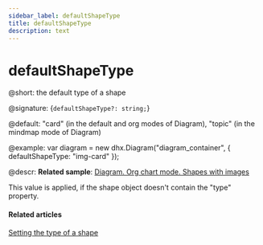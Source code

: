 ```yaml
---
sidebar_label: defaultShapeType
title: defaultShapeType
description: text
---
```


# defaultShapeType

@short: the default type of a shape

@signature: {`defaultShapeType?: string;`}

@default: "card" (in the default and org modes of Diagram), "topic" (in the mindmap mode of Diagram)

@example:
var diagram = new dhx.Diagram("diagram_container", { 
    defaultShapeType: "img-card"
});


@descr:
**Related sample**: [Diagram. Org chart mode. Shapes with images](https://snippet.dhtmlx.com/qnx3ekin)

This value is applied, if the shape object doesn't contain the "type" property.

#### Related articles

[Setting the type of a shape](../../../shapes/default_shapes/#setting-the-type-of-a-shape)
